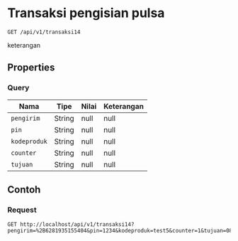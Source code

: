 # Transaksi pengisian pulsa
```http
GET /api/v1/transaksi14
```
keterangan
## Properties
### Query
Nama | Tipe | Nilai | Keterangan
--- | --- | --- | ---
<code>pengirim</code> | String | null | null
<code>pin</code> | String | null | null
<code>kodeproduk</code> | String | null | null
<code>counter</code> | String | null | null
<code>tujuan</code> | String | null | null
## Contoh
### Request
```http
GET http://localhost/api/v1/transaksi14?pengirim=%2B6281935155404&pin=1234&kodeproduk=test5&counter=1&tujuan=087758437457


```
